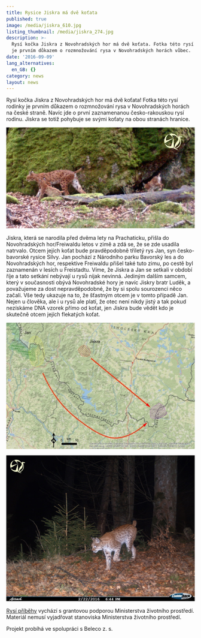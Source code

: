 ```yaml
---
title: Rysice Jiskra má dvě koťata
published: true
image: /media/jiskra_610.jpg
listing_thumbnail: /media/jiskra_274.jpg
description: >-
  Rysí kočka Jiskra z Novohradských hor má dvě koťata. Fotka této rysí rodinky
  je prvním důkazem o rozmnožování rysa v Novohradských horách vůbec.
date: '2016-09-09'
lang_alternatives:
  en_GB: {}
category: news
layout: news
---
```

Rysí kočka Jiskra z Novohradských hor má dvě koťata! Fotka této rysí rodinky je prvním důkazem o rozmnožování rysa v Novohradských horách na české straně. Navíc jde o první zaznamenanou česko-rakouskou rysí rodinu. Jiskra se totiž pohybuje se svými koťaty na obou stranách hranice.



![Jiskra s koťaty](/media/jiskra-2kotata_v_610.jpg)



Jiskra, která se narodila před dvěma lety na Prachaticku, přišla do Novohradských hor/Freiwaldu letos v zimě a zdá se, že se zde usadila natrvalo. Otcem jejích koťat bude pravděpodobně tříletý rys Jan, syn česko-bavorské rysice Silvy. Jan pochází z Národního parku Bavorský les a do Novohradských hor, respektive Freiwaldu přišel také tuto zimu, po cestě byl zaznamenán v lesích u Freistadtu. Víme, že Jiskra a Jan se setkali v období říje a tato setkání nebývají u rysů nijak nevinná. Jediným dalším samcem, který v současnosti obývá Novohradské hory je navíc Jiskry bratr Luděk, a považujeme za dost nepravděpodobné, že by si spolu sourozenci něco začali. Vše tedy ukazuje na to, že šťastným otcem je v tomto případě Jan. Nejen u člověka, ale i u rysů ale platí, že otec není nikdy jistý a tak pokud nezískáme DNA vzorek přímo od koťat, jen Jiskra bude vědět kdo je skutečně otcem jejích flekatých koťat. 

![](/media/mapka-jiskra-a-jan-final_610.jpg)

![Rys Jan](/media/jan_2_610.jpg)



[Rysí příběhy](/projects/rysi-pribehy.html) vychází s grantovou podporou Ministerstva životního prostředí. Materiál nemusí vyjadřovat stanoviska Ministerstva životního prostředí.

Projekt probíhá ve spolupráci s Beleco z. s.
